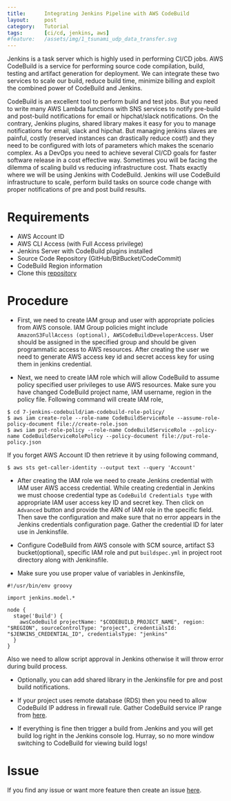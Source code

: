 ```yaml
---
title:      Integrating Jenkins Pipeline with AWS CodeBuild
layout:     post
category:   Tutorial
tags: 	    [ci/cd, jenkins, aws]
#feature:   /assets/img/1_tsunami_udp_data_transfer.svg
---
```

Jenkins is a task server which is highly used in performing CI/CD jobs. AWS CodeBuild is a service for performing source code compilation, build, testing and artifact generation for deployment. We can integrate these two services to scale our build, reduce build time, minimize billing and exploit the combined power of CodeBuild and Jenkins.
<!--more-->

CodeBuild is an excellent tool to perform build and test jobs. But you need to write many AWS Lambda functions with SNS services to notify pre-build and post-build notifications for email or hipchat/slack notifications. On the contrary, Jenkins plugins, shared library makes it easy for you to manage notifications for email, slack and hipchat. But managing jenkins slaves are painful, costly (reserved instances can drastically reduce cost!) and they need to be configured with lots of parameters which makes the scenario complex. As a DevOps you need to achieve several CI/CD goals for faster software release in a cost effective way. Sometimes you will be facing the dilemma of scaling build vs reducing infrastructure cost. Thats exactly where we will be using Jenkins with CodeBuild. Jenkins will use CodeBuild infrastructure to scale, perform build tasks on source code change with proper notifications of pre and post build results.

# Requirements

* AWS Account ID
* AWS CLI Access (with Full Access privilege)
* Jenkins Server with CodeBuild plugins installed
* Source Code Repository (GitHub/BitBucket/CodeCommit)
* CodeBuild Region information
* Clone this [repository](https://github.com/shudarshon/challenge-jenkins)

# Procedure

* First, we need to create IAM group and user with appropriate policies from AWS console. IAM Group policies might include `AmazonS3FullAccess (optional), AWSCodeBuildDeveloperAccess`. User should be assigned in the specified group and should be given programmatic access to AWS resources. After creating the user we need to generate AWS access key id and secret access key for using them in jenkins credential.

* Next, we need to create IAM role which will allow CodeBuild to assume policy specified user privileges to use AWS resources. Make sure you have changed CodeBuild project name, IAM username, region in the policy file. Following command will create IAM role,

```
$ cd 7-jenkins-codebuild/iam-codebuild-role-policy/
$ aws iam create-role --role-name CodeBuildServiceRole --assume-role-policy-document file://create-role.json
$ aws iam put-role-policy --role-name CodeBuildServiceRole --policy-name CodeBuildServiceRolePolicy --policy-document file://put-role-policy.json
```

If you forget AWS Account ID then retrieve it by using following command,

```
$ aws sts get-caller-identity --output text --query 'Account'
```

* After creating the IAM role we need to create Jenkins credential with IAM user AWS access credential. While creating credential in Jenkins we must choose credential type as `CodeBuild Credentials type` with appropriate IAM user access key ID and secret key. Then click on `Advanced` button and provide the ARN of IAM role in the specific field. Then save the configuration and make sure that no error appears in the Jenkins credentials configuration page. Gather the credential ID for later use in Jenkinsfile.

* Configure CodeBuild from AWS console with SCM source, artifact S3 bucket(optional), specific IAM role and put `buildspec.yml` in project root directory along with Jenkinsfile.

* Make sure you use proper value of variables in Jenkinsfile,

```
#!/usr/bin/env groovy

import jenkins.model.*

node {
  stage('Build') {
    awsCodeBuild projectName: "$CODEBUILD_PROJECT_NAME", region: "$REGION", sourceControlType: "project", credentialsId: "$JENKINS_CREDENTIAL_ID", credentialsType: "jenkins"
  }
}
```
Also we need to allow script approval in Jenkins otherwise it will throw error during build process.

* Optionally, you can add shared library in the Jenkinsfile for pre and post build notifications.

* If your project uses remote database (RDS) then you need to allow CodeBuild IP address in firewall rule. Gather CodeBuild service IP range from [here](https://ip-ranges.amazonaws.com/ip-ranges.json).

* If everything is fine then trigger a build from Jenkins and you will get build log right in the Jenkins console log. Hurray, so no more window switching to CodeBuild for viewing build logs!

# Issue

If you find any issue or want more feature then create an issue [here](https://github.com/shudarshon/challenge-jenkins/tree/master/7-jenkins-codebuild).
